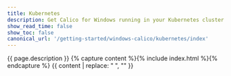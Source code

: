 ```yaml
---
title: Kubernetes
description: Get Calico for Windows running in your Kubernetes cluster.
show_read_time: false
show_toc: false
canonical_url: '/getting-started/windows-calico/kubernetes/index'
---
```

{{ page.description }}
{% capture content %}{% include index.html %}{% endcapture %}
{{ content | replace: "    ", "" }}

